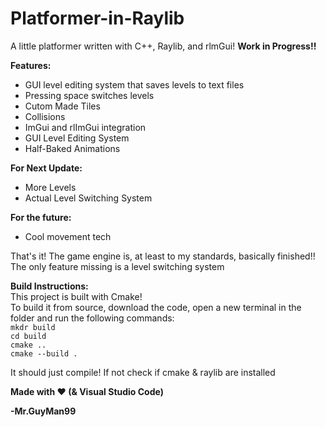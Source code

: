 # Platformer-in-Raylib
A little platformer written with C++, Raylib, and rlmGui!
**Work in Progress!!**

**Features:**
  
  - GUI level editing system that saves levels to text files
  - Pressing space switches levels
  - Cutom Made Tiles
  - Collisions
  - ImGui and rlImGui integration
  - GUI Level Editing System  
  - Half-Baked Animations
  
**For Next Update:**
  
  - More Levels
  - Actual Level Switching System

**For the future:**

  - Cool movement tech

That's it! The game engine is, at least to my standards, basically finished!!\
The only feature missing is a level switching system

**Build Instructions:**\
This project is built with Cmake!\
To build it from source, download the code, open a new terminal in the folder and run the following commands:\
`mkdr build`\
`cd build`\
`cmake ..`\
`cmake --build .`

It should just compile! If not check if cmake & raylib are installed

**Made with ❤️ (& Visual Studio Code)**

**-Mr.GuyMan99**
